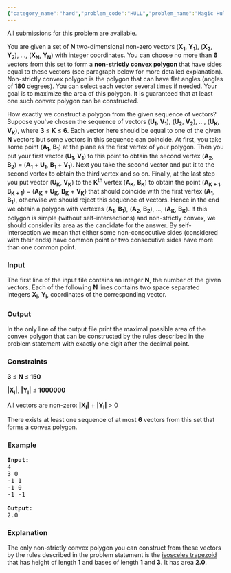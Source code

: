 ```yaml
---
{"category_name":"hard","problem_code":"HULL","problem_name":"Magic Hull","languages_supported":{"0":"ADA","1":"ASM","2":"BASH","3":"BF","4":"C","5":"C99 strict","6":"CAML","7":"CLOJ","8":"CLPS","9":"CPP 4.3.2","10":"CPP 4.9.2","11":"CPP14","12":"CS2","13":"D","14":"ERL","15":"FORT","16":"FS","17":"GO","18":"HASK","19":"ICK","20":"ICON","21":"JAVA","22":"JS","23":"LISP clisp","24":"LISP sbcl","25":"LUA","26":"NEM","27":"NICE","28":"NODEJS","29":"PAS fpc","30":"PAS gpc","31":"PERL","32":"PERL6","33":"PHP","34":"PIKE","35":"PRLG","36":"PYTH","37":"PYTH 3.4","38":"RUBY","39":"SCALA","40":"SCM guile","41":"SCM qobi","42":"ST","43":"TCL","44":"TEXT","45":"WSPC"},"max_timelimit":3,"source_sizelimit":50000,"problem_author":"shangjingbo","problem_tester":"anton_lunyov","date_added":"29-03-2012","tags":{"0":"june12","1":"medium","2":"polygons","3":"shangjingbo","4":"vectors"},"editorial_url":"http://discuss.codechef.com/problems/HULL","time":{"view_start_date":1339403837,"submit_start_date":1339403837,"visible_start_date":1339407000,"end_date":1735669800},"layout":"problem"}
---
```

<span class="solution-visible-txt">All submissions for this problem are available.</span><p>You are given a set of <b>N</b> two-dimensional non-zero vectors (<b>X<sub>1</sub></b>, <b>Y<sub>1</sub></b>), (<b>X<sub>2</sub></b>, <b>Y<sub>2</sub></b>), ..., (<b>X<sub>N</sub></b>, <b>Y<sub>N</sub></b>) with integer coordinates. You can choose no more than <b>6</b> vectors from this set to form a <b>non-strictly convex polygon</b> that have sides equal to these vectors (see paragraph below for more detailed explanation). Non-strictly convex polygon is the polygon that can have flat angles (angles of <b>180</b> degrees). You can select each vector several times if needed. Your goal is to maximize the area of this polygon. It is guaranteed that at least one such convex polygon can be constructed.</p>

<p>How exactly we construct a polygon from the given sequence of vectors? Suppose you've chosen the sequence of vectors (<b>U<sub>1</sub></b>, <b>V<sub>1</sub></b>), (<b>U<sub>2</sub></b>, <b>V<sub>2</sub></b>), ..., (<b>U<sub>K</sub></b>, <b>V<sub>K</sub></b>), where <b>3</b> ≤ <b>K</b> ≤ <b>6</b>. Each vector here should be equal to one of the given <b>N</b> vectors but some vectors in this sequence can coincide. At first, you take some point (<b>A<sub>1</sub></b>, <b>B<sub>1</sub></b>) at the plane as the first vertex of your polygon. Then you put your first vector (<b>U<sub>1</sub></b>, <b>V<sub>1</sub></b>) to this point to obtain the second vertex (<b>A<sub>2</sub></b>, <b>B<sub>2</sub></b>) = (<b>A<sub>1</sub></b> + <b>U<sub>1</sub></b>, <b>B<sub>1</sub></b> + <b>V<sub>1</sub></b>). Next you take the second vector and put it to the second vertex to obtain the third vertex and so on. Finally, at the last step you put vector (<b>U<sub>K</sub></b>, <b>V<sub>K</sub></b>) to the <b>K</b><sup>th</sup> vertex (<b>A<sub>K</sub></b>, <b>B<sub>K</sub></b>) to obtain the point (<b>A<sub>K + 1</sub></b>, <b>B<sub>K + 1</sub></b>) = (<b>A<sub>K</sub></b> + <b>U<sub>K</sub></b>, <b>B<sub>K</sub></b> + <b>V<sub>K</sub></b>) that should coincide with the first vertex (<b>A<sub>1</sub></b>, <b>B<sub>1</sub></b>), otherwise we should reject this sequence of vectors. Hence in the end we obtain a polygon with vertexes (<b>A<sub>1</sub></b>, <b>B<sub>1</sub></b>), (<b>A<sub>2</sub></b>, <b>B<sub>2</sub></b>), ..., (<b>A<sub>K</sub></b>, <b>B<sub>K</sub></b>). If this polygon is simple (without self-intersections) and non-strictly convex, we should consider its area as the candidate for the answer. By self-intersection we mean that either some non-consecutive sides (considered with their ends) have common point or two consecutive sides have more than one common point.</p>

<h3>Input</h3>
<p>The first line of the input file contains an integer <b>N</b>, the number of the given vectors. Each of the following <b>N</b> lines contains two space separated integers <b>X<sub>i</sub></b>, <b>Y<sub>i</sub></b>, coordinates of the corresponding vector.

<h3>Output</h3>
</p><p>In the only line of the output file print the maximal possible area of the convex polygon that can be constructed by the rules described in the problem statement with exactly one digit after the decimal point.

<h3>Constraints</h3>
</p><p><b>3</b> ≤ <b>N</b> ≤ <b>150</b></p>
<p><b>|X<sub>i</sub>|</b>, <b>|Y<sub>i</sub>|</b> ≤ <b>1000000</b></p>
<p>All vectors are non-zero: <b>|X<sub>i</sub>|</b> + <b>|Y<sub>i</sub>|</b> &gt; 0</p>
<p>There exists at least one sequence of at most <b>6</b> vectors from this set that forms a convex polygon.</p>

<h3>Example</h3>

<pre>
<b>Input:</b>
4
3 0
-1 1
-1 0
-1 -1

<b>Output:</b>
2.0
</pre>

<h3>Explanation</h3>
The only non-strictly convex polygon you can construct from these vectors by the rules described in the problem statement is the <a href="http://en.wikipedia.org/wiki/Isosceles_trapezoid">isosceles trapezoid</a> that has height of length <b>1</b> and bases of length <b>1</b> and <b>3</b>. It has area <b>2.0</b>.